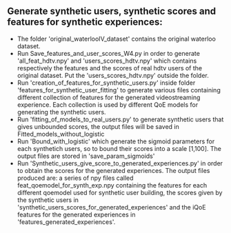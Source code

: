 ## Generate synthetic users, synthetic scores and features for synthetic experiences:
* The folder 'original_waterlooIV_dataset' contains the original waterloo dataset.
* Run Save_features_and_user_scores_W4.py in order to generate 'all_feat_hdtv.npy' and 'users_scores_hdtv.npy' which contains respectively the features and the scores of real hdtv users of the original dataset. Put the 'users_scores_hdtv.npy' outside the folder.
* Run 'creation_of_features_for_synthetic_users.py' inside folder 'features_for_synthetic_user_fitting'  to generate various files containing different collection of features for the generated videostreaming experience. Each collection is used by different QoE models for generating the synthetic users.
* Run 'fitting_of_models_to_real_users.py' to generate synthetic users that gives unbounded scores, the output files will be saved in Fitted_models_without_logistic
* Run 'Bound_with_logistic' which generate the sigmoid parameters for each synthetich users, so to bound their scores into a scale [1,100]. The output files are stored in 'save_param_sigmoids'
* Run 'Synthetic_users_give_score_to_generated_experiences.py' in order to obtain the scores for the generated experiences. The output files produced are: a series of npy files called feat_qoemodel_for_synth_exp.npy containing the features for each different qoemodel used for synthetic user building, the scores given by the synthetic users in 'synthetic_users_scores_for_generated_experiences' and the iQoE features for the generated experiences in 'features_generated_experiences'.